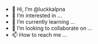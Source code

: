 - 👋 Hi, I’m @luckkalpna
- 👀 I’m interested in ...
- 🌱 I’m currently learning ...
- 💞️ I’m looking to collaborate on ...
- 📫 How to reach me ...

<!---
luckkalpna/luckkalpna is a ✨ special ✨ repository because its `README.md` (this file) appears on your GitHub profile.
You can click the Preview link to take a look at your changes.
--->

